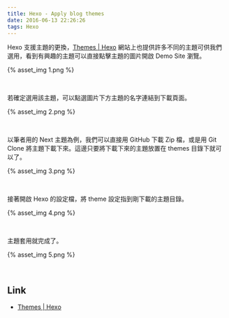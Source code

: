```yaml
---
title: Hexo - Apply blog themes
date: 2016-06-13 22:26:26
tags: Hexo
---
```


Hexo 支援主題的更換，[Themes | Hexo](https://hexo.io/themes/) 網站上也提供許多不同的主題可供我們選用，看到有興趣的主題可以直接點擊主題的圖片開啟 Demo Site 瀏覽。    

<!-- More -->

{% asset_img 1.png %}

<br/>


若確定選用該主題，可以點選圖片下方主題的名字連結到下載頁面。  

{% asset_img 2.png %}

<br/>


以筆者用的 Next 主題為例，我們可以直接用 GitHub 下載 Zip 檔，或是用 Git Clone 將主題下載下來。這邊只要將下載下來的主題放置在 themes 目錄下就可以了。    

{% asset_img 3.png %}

<br/>


接著開啟 Hexo 的設定檔，將 theme 設定指到剛下載的主題目錄。  

{% asset_img 4.png %}

<br/>


主題套用就完成了。  

{% asset_img 5.png %}

<br/>


Link
---
* [Themes | Hexo](https://hexo.io/themes/)
